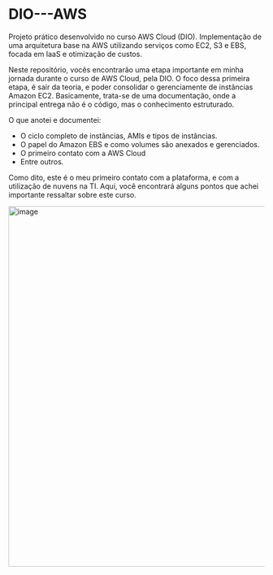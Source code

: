 # DIO---AWS
Projeto prático desenvolvido no curso AWS Cloud (DIO). Implementação de uma arquitetura base na AWS utilizando serviços como EC2, S3 e EBS, focada em IaaS e otimização de custos.

Neste repositório, vocês encontrarão uma etapa importante em minha jornada durante o curso de AWS Cloud, pela DIO. O foco dessa primeira etapa, é sair da teoria, e poder consolidar o gerenciamente de instâncias Amazon EC2. 
Basicamente, trata-se de uma documentação, onde a principal entrega não é o código, mas o conhecimento estruturado. 

O que anotei e documentei:
- O ciclo completo de instâncias, AMIs e tipos de instâncias.
- O papel do Amazon EBS e como volumes são anexados e gerenciados.
- O primeiro contato com a AWS Cloud
- Entre outros.

Como dito, este é o meu primeiro contato com a plataforma, e com a utilização de nuvens na TI. 
Aqui, você encontrará alguns pontos que achei importante ressaltar sobre este curso. 






<img width="798" height="709" alt="image" src="https://github.com/user-attachments/assets/138046d0-499c-4aff-9273-e3745c18c2a2" />
